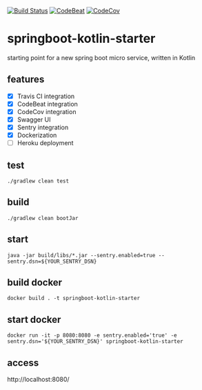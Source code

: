 [![Build Status](https://travis-ci.org/dnltsk/springboot-kotlin-starter.svg?branch=master)](https://travis-ci.org/dnltsk/springboot-kotlin-starter)
[![CodeBeat](https://codebeat.co/badges/6fb20abc-6142-406d-97af-6314ac5972f6)](https://codebeat.co/projects/github-com-dnltsk-springboot-kotlin-starter-master)
[![CodeCov](https://codecov.io/gh/dnltsk/springboot-kotlin-starter/branch/master/graph/badge.svg)](https://codecov.io/gh/dnltsk/springboot-kotlin-starter)


# springboot-kotlin-starter

starting point for a new spring boot micro service, written in Kotlin

## features

* [x] Travis CI integration
* [x] CodeBeat integration
* [x] CodeCov integration
* [x] Swagger UI
* [x] Sentry integration
* [x] Dockerization
* [ ] Heroku deployment

## test

`./gradlew clean test`

## build

`./gradlew clean bootJar`

## start

`java -jar build/libs/*.jar --sentry.enabled=true --sentry.dsn=${YOUR_SENTRY_DSN}`

## build docker

`docker build . -t springboot-kotlin-starter`

## start docker

`docker run -it -p 8080:8080 -e sentry.enabled='true' -e sentry.dsn='${YOUR_SENTRY_DSN}' springboot-kotlin-starter`

## access

http://localhost:8080/
